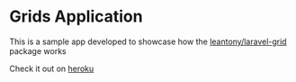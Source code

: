 # Grids Application

This is a sample app developed to showcase how the [leantony/laravel-grid](https://github.com/leantony/laravel-grid) package works

Check it out on [heroku](http://laravel-grid.herokuapp.com)